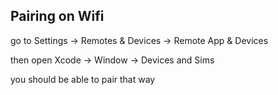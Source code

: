 


## Pairing on Wifi


go to Settings -> Remotes & Devices -> Remote App & Devices

then open Xcode -> Window -> Devices and Sims

you should be able to pair that way